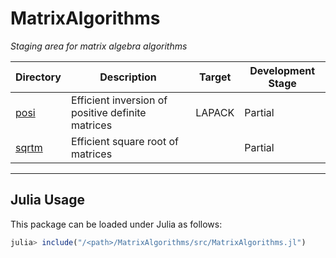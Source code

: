 # MatrixAlgorithms

_Staging area for matrix algebra algorithms_

<div align="center">

  | Directory | Description | Target | Development Stage |
  |---|---|---|---|
  | [posi](https://github.com/aravindh-krishnamoorthy/MatrixAlgorithms/tree/main/posi) | Efficient inversion of positive definite matrices | LAPACK | Partial |
  | [sqrtm](https://github.com/aravindh-krishnamoorthy/MatrixAlgorithms/tree/main/sqrtm) | Efficient square root of matrices |  | Partial |

</div>

---

## Julia Usage
This package can be loaded under Julia as follows:
```julia
julia> include("/<path>/MatrixAlgorithms/src/MatrixAlgorithms.jl")
```
